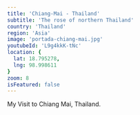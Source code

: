 ```yaml
---
title: 'Chiang-Mai - Thailand'
subtitle: 'The rose of northern Thailand'
country: 'Thailand'
region: 'Asia'
image: 'portada-chiang-mai.jpg'
youtubeId: 'L9g4kkK-tNc'
location: {
  lat: 18.795278,
  lng: 98.998611
}
zoom: 8
isFeatured: false
---
```


My Visit to Chiang Mai, Thailand.